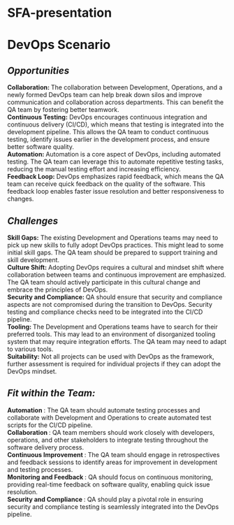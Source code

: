 # SFA-presentation
# DevOps Scenario

## _Opportunities_
<strong>Collaboration: </strong>The collaboration between Development, Operations, and a newly formed DevOps team can help break down silos and improve communication and collaboration across departments. This can benefit the QA team by fostering better teamwork.<br>
<strong>Continuous Testing:</strong> DevOps encourages continuous integration and continuous delivery (CI/CD), which means that testing is integrated into the development pipeline. This allows the QA team to conduct continuous testing, identify issues earlier in the development process, and ensure better software quality.<br>
<strong>Automation: </strong>Automation is a core aspect of DevOps, including automated testing. The QA team can leverage this to automate repetitive testing tasks, reducing the manual testing effort and increasing efficiency.<br>
<strong>Feedback Loop:</strong> DevOps emphasizes rapid feedback, which means the QA team can receive quick feedback on the quality of the software. This feedback loop enables faster issue resolution and better responsiveness to changes.<br>

## _Challenges_
<strong>Skill Gaps:</strong> The existing Development and Operations teams may need to pick up new skills to fully adopt DevOps practices. This might lead to some initial skill gaps. The QA team should be prepared to support training and skill development.<br>
<strong>Culture Shift: </strong>Adopting DevOps requires a cultural and mindset shift where collaboration between teams and continuous improvement are emphasized. The QA team should actively participate in this cultural change and embrace the principles of DevOps.<br>
<strong>Security and Compliance: </strong>QA should ensure that security and compliance aspects are not compromised during the transition to DevOps. Security testing and compliance checks need to be integrated into the CI/CD pipeline.<br>
<strong>Tooling: </strong> The Development and Operations teams have to search for their preferred tools. This may lead to an environment of disorganized tooling system that may require integration efforts. The QA team may need to adapt to various tools. <br>
<strong>Suitability:</strong> Not all projects can be used with DevOps as the framework, further assessment is required for individual projects if they can adopt the DevOps mindset.<br>


## _Fit within the Team:_
<strong> Automation </strong>: The QA team should automate testing processes and collaborate with Development and Operations to create automated test scripts for the CI/CD pipeline.<br>
<strong> Collaboration </strong>: QA team members should work closely with developers, operations, and other stakeholders to integrate testing throughout the software delivery process.<br>
<strong> Continuous Improvement </strong>: The QA team should engage in retrospectives and feedback sessions to identify areas for improvement in development and testing processes.<br>
<strong> Monitoring and Feedback </strong>: QA should focus on continuous monitoring, providing real-time feedback on software quality, enabling quick issue resolution.<br>
<strong> Security and Compliance </strong>: QA should play a pivotal role in ensuring security and compliance testing is seamlessly integrated into the DevOps pipeline.<br>
